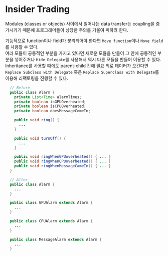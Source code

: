 # Insider Trading

Modules (classes or objects) 사이에서 일어나는 data transfer는 coupling을 증가시키기 때문에 프로그래머들이 상당한 주의를 기울여 피하려 한다.

기능적으로 function이나 field가 분리되어야 한다면 `Move function`이나 `Move field`를 사용할 수 있다.\
여러 모듈이 공통적인 부분을 가지고 있다면 새로운 모듈을 만들어 그 안에 공통적인 부분을 넣어주거나 `Hide Delegate`를 사용해서 역시 다른 모듈을 만들어 이용할 수 있다.\
Inheritance를 사용할 때에도 parent-child 간에 필요 외로 데이터가 오간다면 `Replace Subclass with Delegate` 혹은 `Replace Superclass with Delegate`를 이용해 리팩토링을 진행할 수 있다.

```java
  // Before
  public class Alarm {
    private List<Time> alarmTimes;
    private boolean isGPUOverheated;
    private boolean isCPUOverheated;
    private boolean doesMessageComeIn;

    public void ring() {
      ...
    }

    public void turnOff() {
      ...
    }

    public void ringWhenGPUoverheated() { ... }
    public void ringWhenCPUoverheated() { ... }
    public void ringWhenMessageCameIn() { ... }
  }

  // After
  public class Alarm {
    ...
  }

  public class GPUAlarm extends Alarm {
    ...
  }

  public class CPUAlarm extends Alarm {
    ...
  }

  public class MessageAlarm extends Alarm {
    ...
  }
```